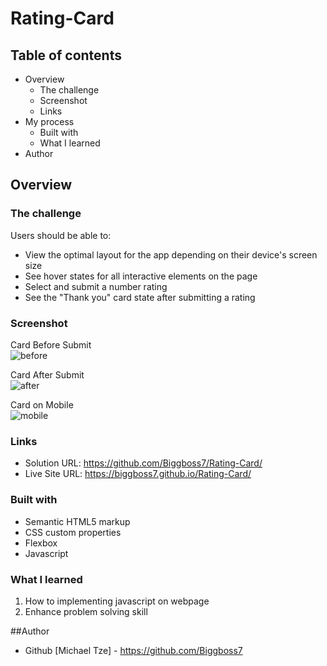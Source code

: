 # Rating-Card

## Table of contents

- Overview
  - The challenge
  - Screenshot
  - Links
- My process
  - Built with
  - What I learned
- Author

## Overview

### The challenge

Users should be able to:

- View the optimal layout for the app depending on their device's screen size
- See hover states for all interactive elements on the page
- Select and submit a number rating
- See the "Thank you" card state after submitting a rating

### Screenshot
Card Before Submit \
![before](https://user-images.githubusercontent.com/105411073/179646880-ece004a4-b625-45ea-b01d-99cae1c9b7bf.png)

Card After Submit \
![after](https://user-images.githubusercontent.com/105411073/179646928-9cb89580-c4bd-4cc2-823a-227f8247bd44.png)

Card on Mobile \
![mobile](https://user-images.githubusercontent.com/105411073/179646943-5a3285fe-4377-4b47-8f13-f566f5afdf67.png)

### Links

- Solution URL: https://github.com/Biggboss7/Rating-Card/
- Live Site URL: https://biggboss7.github.io/Rating-Card/

### Built with

- Semantic HTML5 markup
- CSS custom properties
- Flexbox
- Javascript

### What I learned

1. How to implementing javascript on webpage
2. Enhance problem solving skill

##Author
- Github [Michael Tze] - https://github.com/Biggboss7
